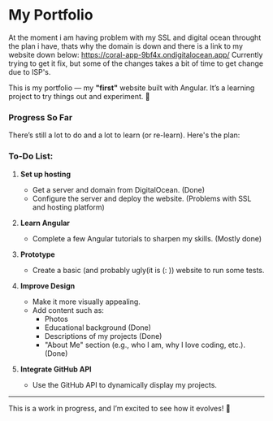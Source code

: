 # My Portfolio

At the moment i am having problem with my SSL and digital ocean throught the plan i have, thats why the domain is down and there is a link to my website down below:
https://coral-app-9bf4x.ondigitalocean.app/
Currently trying to get it fix, but some of the changes takes a bit of time to get change due to ISP's.

This is my portfolio — my **"first"** website built with Angular. It’s a learning project to try things out and experiment. 🚀

### Progress So Far  
There’s still a lot to do and a lot to learn (or re-learn). Here's the plan:

### To-Do List:  
1. **Set up hosting**  
   - Get a server and domain from DigitalOcean.  (Done)
   - Configure the server and deploy the website.  (Problems with SSL and hosting platform)

2. **Learn Angular**  
   - Complete a few Angular tutorials to sharpen my skills.  (Mostly done)

3. **Prototype**  
   - Create a basic (and probably ugly(it is (: )) website to run some tests.  

4. **Improve Design**  
   - Make it more visually appealing.  
   - Add content such as:  
     - Photos  
     - Educational background  (Done)
     - Descriptions of my projects  (Done)
     - "About Me" section (e.g., who I am, why I love coding, etc.).  (Done)

5. **Integrate GitHub API**  
   - Use the GitHub API to dynamically display my projects.  

---

This is a work in progress, and I’m excited to see how it evolves! 🎉
